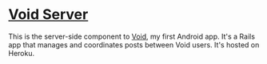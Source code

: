 # [Void Server](http://void-server.herokuapp.com/)

This is the server-side component to [Void](https://github.com/discom4rt/void-android), my first Android app.  It's a Rails app that manages and coordinates posts between Void users. It's hosted on Heroku.
